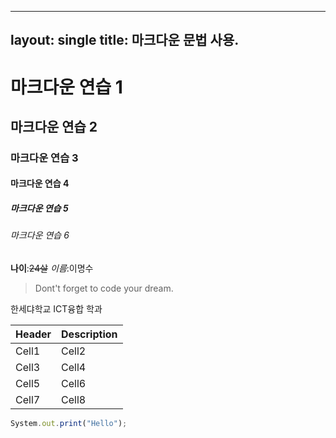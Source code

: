 ----
layout: single
title: 마크다운 문법 사용.
----

<!-- Heading -->
# 마크다운 연습 1
## 마크다운 연습 2
### 마크다운 연습 3
#### 마크다운 연습 4
##### 마크다운 연습 5
###### 마크다운 연습 6

<!-- Line -->
**나이**:~~24살~~
*이름*:이명수

<!-- Quote -->
>Dont't forget to code your dream.
<!-- Bullet List -->
한세댜학교
ICT융합 학과

<!-- Image ==>
![Hello](https://blog.naver.com/PostView.naver?blogId=se___ovo&logNo=221125139397&redirect=Dlog&widgetTypeCall=true&topReferer=https%3A%2F%2Fsearch.naver.com%2Fsearch.naver%3Fsm%3Dtab_hty.top%26where%3Dimage%26query%3D%25EC%25A7%25B1%25EA%25B5%25AC%25EC%259D%25B8%25EC%2582%25AC%25ED%2595%2598%25EB%258A%2594%25EC%2582%25AC%25EC%25A7%2584%26oquery%3D%25EC%25A7%25B1%25EA%25B5%25AC%25EC%2582%25AC%25EC%25A7%2584%26tqi%3DithuwwprvhGssu2caRZssssstIG-361059&directAccess=false#)


<!-- Table -->
|Header|Description|
|:--|:--|
|Cell1|Cell2|
|Cell3|Cell4|
|Cell5|Cell6|
|Cell7|Cell8|

<!-- Code -->
```ts
System.out.print("Hello");
```
